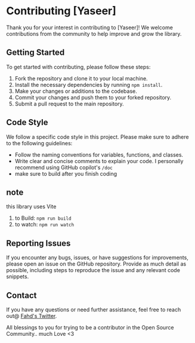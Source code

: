 # Contributing [Yaseer]

Thank you for your interest in contributing to [Yaseer]! We welcome contributions from the community to help improve and grow the library.

## Getting Started

To get started with contributing, please follow these steps:

1. Fork the repository and clone it to your local machine.
2. Install the necessary dependencies by running `npm install`.
3. Make your changes or additions to the codebase.
4. Commit your changes and push them to your forked repository.
5. Submit a pull request to the main repository.

## Code Style

We follow a specific code style in this project. Please make sure to adhere to the following guidelines:

- Follow the naming conventions for variables, functions, and classes.
- Write clear and concise comments to explain your code. I personally recommend using GitHub copilot's `/doc` 
- make sure to build after you finish coding

## note

this library uses Vite
1. to Build: `npm run build`
2. to watch: `npm run watch`

## Reporting Issues

If you encounter any bugs, issues, or have suggestions for improvements, please open an issue on the GitHub repository. Provide as much detail as possible, including steps to reproduce the issue and any relevant code snippets.

## Contact

If you have any questions or need further assistance, feel free to reach out@ [Fahd's Twitter](https://twitter.com/fahddevv).

All blessings to you for trying to be a contributor in the Open Source Community.. much Love <3